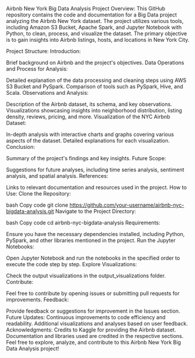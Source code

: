 Airbnb New York Big Data Analysis Project
Overview:
This GitHub repository contains the code and documentation for a Big Data project analyzing the Airbnb New York dataset. The project utilizes various tools, including Amazon S3 Bucket, Apache Spark, and Jupyter Notebook with Python, to clean, process, and visualize the dataset. The primary objective is to gain insights into Airbnb listings, hosts, and locations in New York City.

Project Structure:
Introduction:

Brief background on Airbnb and the project's objectives.
Data Operations and Process for Analysis:

Detailed explanation of the data processing and cleaning steps using AWS S3 Bucket and PySpark.
Comparison of tools such as PySpark, Hive, and Scala.
Observations and Analysis:

Description of the Airbnb dataset, its schema, and key observations.
Visualizations showcasing insights into neighborhood distribution, listing density, reviews, pricing, and more.
Visualization of the NYC Airbnb Dataset:

In-depth analysis with interactive charts and graphs covering various aspects of the dataset.
Detailed explanations for each visualization.
Conclusion:

Summary of the project's findings and key insights.
Future Scope:

Suggestions for future analyses, including time series analysis, sentiment analysis, and spatial analysis.
References:

Links to relevant documentation and resources used in the project.
How to Use:
Clone the Repository:

bash
Copy code
git clone https://github.com/your-username/airbnb-nyc-bigdata-analysis.git
Navigate to the Project Directory:

bash
Copy code
cd airbnb-nyc-bigdata-analysis
Requirements:

Ensure you have the necessary dependencies installed, including Python, PySpark, and other libraries mentioned in the project.
Run the Jupyter Notebooks:

Open Jupyter Notebook and run the notebooks in the specified order to execute the code step by step.
Explore Visualizations:

Check the output visualizations in the output_visualizations folder.
Contribute:

Feel free to contribute by opening issues or submitting pull requests for improvements.
Feedback:

Provide feedback or suggestions for improvement in the Issues section.
Future Updates:
Continuous improvements to code efficiency and readability.
Additional visualizations and analyses based on user feedback.
Acknowledgments:
Credits to Kaggle for providing the Airbnb dataset.
Documentation and libraries used are credited in the respective sections.
Feel free to explore, analyze, and contribute to this Airbnb New York Big Data Analysis project!
